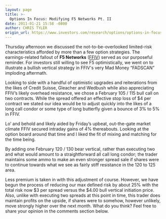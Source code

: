 ```yaml
---
layout: page
title: >-
  Options In Focus: Modifying F5 Networks Pt. II
date: 2011-01-21 15:58 -0800
author: CHRIS TYLER
origin_url: https://www.investors.com/research/options/options-in-focus-modifying-f5-networks-pt-ii/
---
```






Thursday afternoon we discussed the not-to-be-overlooked limited-risk characteristics afforded by more than a few option strategies. The earnings-related fallout of **F5 Networks** ([FFIV](https://research.investors.com/quote.aspx?symbol=FFIV)) served as our purposeful reminder. For investors still willing to see F5 optimistically, we went on to illustrate a bullish vertical strategy in FFIV's very Mad Money “FADSCAN” imploding aftermath.

  

Looking to side with a handful of optimistic upgrades and reiterations from the likes of Credit Suisse, Gleacher and Wedbush while also appreciating FFIV’s likely overhead resistance, we chose a February 105 / 115 bull call on two contracts. While the spread offered an effective stop loss of $4 per contract we stated our idea would be to adjust quickly into the likes of a long call condor or some type of long butterfly given a bounce of 3% to 5% in FFIV.

  

Lo’ and behold and likely aided by Friday’s upbeat, out-the-gate market climate FFIV secured intraday gains of 4% thereabouts. Looking at the option board around that time and I liked the fit of mixing and matching for the time being.

  

  

By adding one February 120 / 130 bear vertical, rather than executing two and what would amount to a straightforward all call long condor; the trader maintains some ammo to make an even stronger spread sale if shares were to continue towards what we see as fairly stiff resistance in the 120 to 125 area.

  

Less premium is taken in with this adjustment of course. However, we have begun the process of reducing our max defined risk by about 25% with the total risk now $3 per spread versus the $4.00 bull vertical initiation price. Also, unlike with executing two spreads at this point in time, this trader does maintain profits on the upside, if shares were to somehow, however unlikely, move strongly higher over the next month. What do you think? Feel free to share your opinion in the comments section below.




